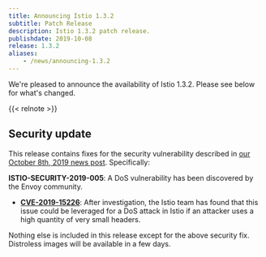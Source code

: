 ```yaml
---
title: Announcing Istio 1.3.2
subtitle: Patch Release
description: Istio 1.3.2 patch release.
publishdate: 2019-10-08
release: 1.3.2
aliases:
    - /news/announcing-1.3.2
---
```


We're pleased to announce the availability of Istio 1.3.2. Please see below for what's changed.

{{< relnote >}}

## Security update

This release contains fixes for the security vulnerability described in [our October 8th, 2019 news post](/news/2019/istio-security-2019-005).  Specifically:

__ISTIO-SECURITY-2019-005__:  A DoS vulnerability has been discovered by the Envoy community.
  * __[CVE-2019-15226](https://cve.mitre.org/cgi-bin/cvename.cgi?name=CVE-2019-15226)__: After investigation, the Istio team has found that this issue could be leveraged for a DoS attack in Istio if an attacker  uses a high quantity of very small headers.

Nothing else is included in this release except for the above security fix. Distroless images will be available in a few days.
